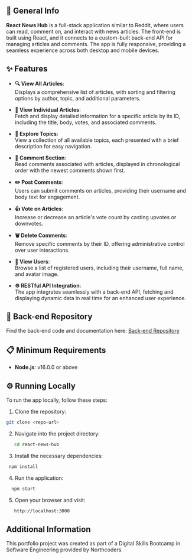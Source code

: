 
## 🧭 General Info

**React News Hub** is a full-stack application similar to Reddit, where users can read, comment on, and interact with news articles. The front-end is built using React, and it connects to a custom-built back-end API for managing articles and comments. The app is fully responsive, providing a seamless experience across both desktop and mobile devices.

## ✨ Features

- **🔍 View All Articles**:  
  Displays a comprehensive list of articles, with sorting and filtering options by author, topic, and additional parameters.

- **📄 View Individual Articles**:  
  Fetch and display detailed information for a specific article by its ID, including the title, body, votes, and associated comments.

- **📂 Explore Topics**:  
  View a collection of all available topics, each presented with a brief description for easy navigation.

- **💬 Comment Section**:  
  Read comments associated with articles, displayed in chronological order with the newest comments shown first.

- **✏️ Post Comments**:  
  Users can submit comments on articles, providing their username and body text for engagement.

- **👍 Vote on Articles**:  
  Increase or decrease an article's vote count by casting upvotes or downvotes.

- **🗑️ Delete Comments**:  
  Remove specific comments by their ID, offering administrative control over user interactions.

- **👥 View Users**:  
  Browse a list of registered users, including their username, full name, and avatar image.

- **⚙️ RESTful API Integration**:  
  The app integrates seamlessly with a back-end API, fetching and displaying dynamic data in real time for an enhanced user experience.

## 📂 Back-end Repository

Find the back-end code and documentation here: [Back-end Repository](https://github.com/iadam2000/Backend-Project)

## 📋 Minimum Requirements

- **Node.js**: v16.0.0 or above

## ⚙️ Running Locally

To run the app locally, follow these steps:

1. Clone the repository:

```bash
git clone <repo-url>
```
   
2. Navigate into the project directory:

```bash
   cd react-news-hub
   ```

3. Install the necessary dependencies:

```bash
 npm install
   ```

4. Run the application:

```bash
  npm start
   ```

5. Open your browser and visit:

```bash
   http://localhost:3000
   ```

## Additional Information
This portfolio project was created as part of a Digital Skills Bootcamp in Software Engineering provided by Northcoders.
